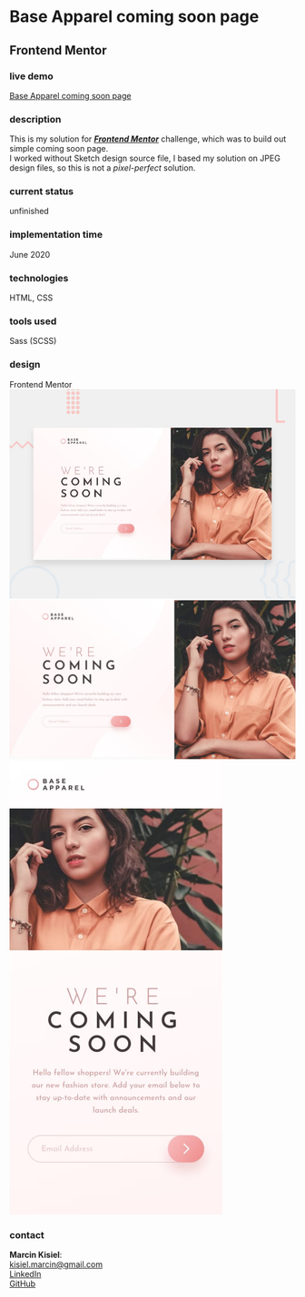 # Base Apparel coming soon page

## Frontend Mentor

### live demo

[Base Apparel coming soon page]()

### description

This is my solution for **_[Frontend Mentor](https://www.frontendmentor.io/challenges/base-apparel-coming-soon-page-5d46b47f8db8a7063f9331a0)_** challenge, which was to build out simple coming soon page.<br/>
I worked without Sketch design source file, I based my solution on JPEG design files, so this is not a _pixel-perfect_ solution.

### current status

unfinished

### implementation time

June 2020

### technologies

HTML, CSS

### tools used

Sass (SCSS)

### design

Frontend Mentor
<br/>
![Design preview](design/desktop-preview.jpg)
![Design preview](design/desktop-design.jpg)
![Design preview](design/mobile-design.jpg)

### contact

**Marcin Kisiel**:
<br/>
[kisiel.marcin@gmail.com](mailto:kisiel.marcin@gmail.com)
<br/>
[LinkedIn](https://www.linkedin.com/in/marcin-kisiel/)
<br/>
[GitHub](https://github.com/marcinkisiel)
<br/>
